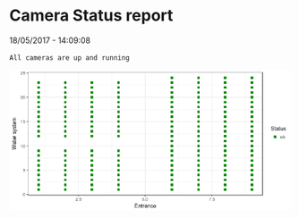 Camera Status report
================
18/05/2017 - 14:09:08

    All cameras are up and running

![](camreport_files/figure-markdown_github/unnamed-chunk-2-1.png)
